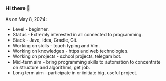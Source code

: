 ### Hi there 👋

As on May 8, 2024:  
- Level - beginner.
- Status - Extremly interested in all connected to programming.
- Stack - Jave, Idea, Gradle, Git.
- Working on skills - touch typing and Vim.
- Working on knowledges - https and web technologies.
- Working on projects - school projects, telegam bot.
- Mid-term aim - bring programming skills to automation to concentrate on structure and algorithms, get job.
- Long term aim - participate in or initiate big, useful project.

<!--
**roman-iork/roman-iork** is a ✨ _special_ ✨ repository because its `README.md` (this file) appears on your GitHub profile.

Here are some ideas to get you started:

- 🔭 I’m currently working on ...
- 🌱 I’m currently learning ...
- 👯 I’m looking to collaborate on ...
- 🤔 I’m looking for help with ...
- 💬 Ask me about ...
- 📫 How to reach me: ...
- 😄 Pronouns: ...
- ⚡ Fun fact: ...
-->
